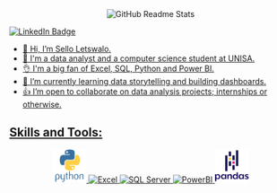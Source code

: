<p align="center">
 <img width="100px" src="https://res.cloudinary.com/anuraghazra/image/upload/v1594908242/logo_ccswme.svg" align="center" alt="GitHub Readme Stats" /></p>
 
  <a href="https://www.linkedin.com/in/sello-letswalo/">
    <img src="https://img.shields.io/badge/LinkedIn-blue?style=for-the-badge&logo=linkedin&logoColor=white" alt="LinkedIn Badge"/>

* 👋 Hi, I’m Sello Letswalo.
* 🏫 I'm a data analyst and a computer science student at UNISA.
* 👌 I'm a big fan of Excel, SQL, Python and Power BI.
* 🌱 I’m currently learning data storytelling and building dashboards.
* 👍 I’m open to collaborate on data analysis projects; internships or otherwise.

## Skills and Tools: <div>
<p align="CENTER">
  <a href="https://www.python.org/" target="_blank" rel="noreferrer"> <img src="https://github.com/devicons/devicon/blob/master/icons/python/python-original-wordmark.svg" title="Python" alt="Python" width="60" height="60"/> </a>
</a>
<a href="https://www.microsoft.com/en-us/microsoft-365/excel" target="_blank" rel="noreferrer"> 
    <img src="https://cdn-icons-png.flaticon.com/512/732/732220.png" title="Microsoft Excel" alt="Excel" width="60" height="60"/> 
</a>
<a href="https://www.microsoft.com/en-us/sql-server" target="_blank" rel="noreferrer"> 
    <img src="https://img.icons8.com/color/512/microsoft-sql-server.png" title="Microsoft SQL Server" alt="SQL Server" width="60" height="60"/> 
</a>
</a>
 <a href="https://www.microsoft.com/en-us/download/details.aspx?id=58494" target="_blank" rel="noreferrer"> <img src="https://github.com/microsoft/PowerBI-Icons/blob/main/PNG/Desktop.png" title="PowerBI" alt="PowerBI" width="60" height="60"/>
 </a>
 <a href="https://pandas.pydata.org/" target="_blank" rel="noreferrer"> <img src="https://github.com/devicons/devicon/blob/master/icons/pandas/pandas-original-wordmark.svg" title="Pandas" alt="Pandas" width="60" height="60"/> </a>
    

     
